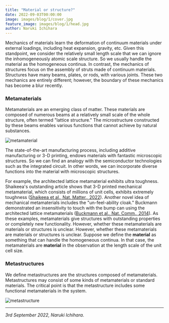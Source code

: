 ```yaml
---
title: "Material or structure?"
date: 2022-09-03T00:00:00
image: images/blog/1/cover.jpg
feature_image: images/blog/1/head.jpg
author: Naruki Ichihara
---
```


Mechanics of materials learn the deformation of continuum materials under external loadings, including heat expansion, gravity, etc. Given this standpoint, we consider the relatively small length scale that we can ignore the inhomogeneously atomic scale structure. So we usually handle the material as the homogeneous continua. In contrast, the mechanics of structures focus on the assembly of struts made of continuum materials. Structures have many beams, plates, or rods, with various joints. These two mechanics are entirely different; however, the boundary of these mechanics has become a blur recently.

### Metamaterials

Metamaterials are an emerging class of matter. These materials are composed of numerous beams at a relatively small scale of the whole structure, often termed "lattice structure." The microstructure constructed by these beams enables various functions that cannot achieve by natural substances.

![metamaterial](/images/blog/1/metamaterial.jpg)

The state-of-the-art manufacturing process, including additive manufacturing or 3-D printing, endows materials with fantastic microscopic structures. So we can find an analogy with the semiconductor technologies such as the integrated circuit. In other words, we can incorporate diverse functions into the material with microscopic structures.

For example, the architected lattice metamaterial exhibits ultra toughness. Shaikeea's outstanding article shows that 3-D printed mechanical metamaterial, which consists of millions of unit cells, exhibits extremely toughness ([Shaikeea et al., Nat. Matter., 2022](https://www.nature.com/articles/s41563-021-01182-1)). Another novel idea of mechanical metamaterials includes the "un-feel-ability cloak." Buckmann demonstrated an insensitivity to touch with the bump can using the architected lattice metamaterials ([Buckmann et al., Nat. Comm., 2014](https://www.nature.com/articles/ncomms5130)). As these examples, metamaterials give structures with outstanding properties or completely new functionality. However, whether these metamaterials are materials or structures is unclear. However, whether these metamaterials are materials or structures is unclear. Suppose we define the **material** as something that can handle the homogeneous continua. In that case, the metamaterials are **material** in the observation at the length scale of the unit cell size.

### Metastructures

We define metastructures are the structures composed of metamaterials. Metastructures may consist of some kinds of metamaterials or standard materials. The critical point is that the metastructure includes some functional metamaterials in the system.

![metastructure](/images/blog/1/metastructure.jpg)

* * *

*3rd September 2022, Naruki Ichihara*.

